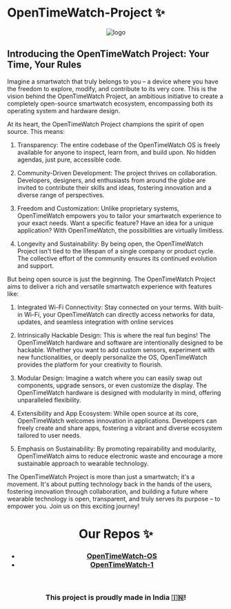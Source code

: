 # OpenTimeWatch-Project ✨

<p align="center">
    <img src="https://avatars.githubusercontent.com/u/188985950?s=400&u=db8ffcf57d93e2f0231639ccdab338dda3999e4a&v=4" alt="logo"/>
</p>

## Introducing the OpenTimeWatch Project: Your Time, Your Rules

Imagine a smartwatch that truly belongs to you – a device where you have the freedom to explore, modify, and contribute to its very core. This is the vision behind the OpenTimeWatch Project, an ambitious initiative to create a completely open-source smartwatch ecosystem, encompassing both its operating system and hardware design.

At its heart, the OpenTimeWatch Project champions the spirit of open source. This means:

1. Transparency: The entire codebase of the OpenTimeWatch OS is freely available for anyone to inspect, learn from, and build upon. No hidden agendas, just pure, accessible code.

2. Community-Driven Development: The project thrives on collaboration. Developers, designers, and enthusiasts from around the globe are invited to contribute their skills and ideas, fostering innovation and a diverse range of perspectives.

3. Freedom and Customization: Unlike proprietary systems, OpenTimeWatch empowers you to tailor your smartwatch experience to your exact needs. Want a specific feature? Have an idea for a unique application? With OpenTimeWatch, the possibilities are virtually limitless.

4. Longevity and Sustainability: By being open, the OpenTimeWatch Project isn't tied to the lifespan of a single company or product cycle. The collective effort of the community ensures its continued evolution and support.

But being open source is just the beginning. The OpenTimeWatch Project aims to deliver a rich and versatile smartwatch experience with features like:

1. Integrated Wi-Fi Connectivity: Stay connected on your terms. With built-in Wi-Fi, your OpenTimeWatch can directly access networks for data, updates, and seamless integration with online services

2. Intrinsically Hackable Design: This is where the real fun begins! The OpenTimeWatch hardware and software are intentionally designed to be hackable. Whether you want to add custom sensors, experiment with new functionalities, or deeply personalize the OS, OpenTimeWatch provides the platform for your creativity to flourish.

3. Modular Design: Imagine a watch where you can easily swap out components, upgrade sensors, or even customize the display. The OpenTimeWatch hardware is designed with modularity in mind, offering unparalleled flexibility.

4. Extensibility and App Ecosystem: While open source at its core, OpenTimeWatch welcomes innovation in applications. Developers can freely create and share apps, fostering a vibrant and diverse ecosystem tailored to user needs.

5. Emphasis on Sustainability: By promoting repairability and modularity, OpenTimeWatch aims to reduce electronic waste and encourage a more sustainable approach to wearable technology.

The OpenTimeWatch Project is more than just a smartwatch; it's a movement. It's about putting technology back in the hands of the users, fostering innovation through collaboration, and building a future where wearable technology is open, transparent, and truly serves its purpose – to empower you. Join us on this exciting journey!

<h1 style="text-align:center;">
    Our Repos ✨
</h1>
<h3 style="text-align:center;">
    <ul>
        <li>
            <a href="https://github.com/OpenTimeWatch-Project/OpenTimeWatch-OS/">
               OpenTimeWatch-OS
            </a>
        </li>
        <li>
            <a href="https://github.com/OpenTimeWatch-Project/OpenTimeWatch-1/">
               OpenTimeWatch-1
            </a>
        </li>
    </ul>
    <br>
    <br>
    This project is proudly made in India 🇮🇳!
</h3>


